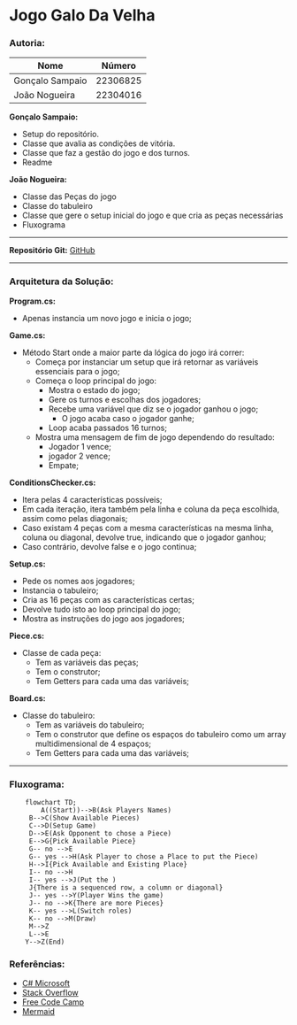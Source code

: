 # **Jogo Galo Da Velha**

### **Autoria:**

| Nome | Número |
| - | - |
| Gonçalo Sampaio | 22306825 |
| João Nogueira | 22304016 |

**Gonçalo Sampaio:**
 - Setup do repositório.
 - Classe que avalia as condições de vitória.
 - Classe que faz a gestão do jogo e dos turnos.
 - Readme
  
**João Nogueira:**
 - Classe das Peças do jogo
 - Classe do tabuleiro
 - Classe que gere o setup inicial do jogo e que cria as peças necessárias
 - Fluxograma
---

**Repositório Git:** [GitHub](https://github.com/Goncalo-Sampaio/GaloDaVelha.git)

---

### **Arquitetura da Solução:**
**Program.cs:**
- Apenas instancia um novo jogo e inicia o jogo;

**Game.cs:**
- Método Start onde a maior parte da lógica do jogo irá correr:
  - Começa por instanciar um setup que irá retornar as variáveis essenciais para o jogo;
  - Começa o loop principal do jogo:
    - Mostra o estado do jogo;
    - Gere os turnos e escolhas dos jogadores;
    - Recebe uma variável que diz se o jogador ganhou o jogo;
      - O jogo acaba caso o jogador ganhe;
    - Loop acaba passados 16 turnos;
  - Mostra uma mensagem de fim de jogo dependendo do resultado:
    - Jogador 1 vence;
    - jogador 2 vence;
    - Empate;


**ConditionsChecker.cs:**
- Itera pelas 4 características possíveis;
- Em cada iteração, itera também pela linha e coluna da peça escolhida, assim como pelas diagonais;
- Caso existam 4 peças com a mesma características na mesma linha, coluna ou diagonal, devolve true, indicando que o jogador ganhou;
- Caso contrário, devolve false e o jogo continua;

**Setup.cs:**
- Pede os nomes aos jogadores;
- Instancia o tabuleiro;
- Cria as 16 peças com as características certas;
- Devolve tudo isto ao loop principal do jogo;
- Mostra as instruções do jogo aos jogadores;

**Piece.cs:**
- Classe de cada peça:
  - Tem as variáveis das peças;
  - Tem o construtor;
  - Tem Getters para cada uma das variáveis;

**Board.cs:**
- Classe do tabuleiro:
  - Tem as variáveis do tabuleiro;
  - Tem o construtor que define os espaços do tabuleiro como um array multidimensional de 4 espaços;
  - Tem Getters para cada uma das variáveis;
---

### **Fluxograma:**

```mermaid
    flowchart TD;
        A((Start))-->B(Ask Players Names)
     B-->C(Show Available Pieces)
     C-->D(Setup Game)
     D-->E(Ask Opponent to chose a Piece)
     E-->G{Pick Available Piece}
     G-- no -->E
     G-- yes -->H(Ask Player to chose a Place to put the Piece)
     H-->I{Pick Available and Existing Place}
     I-- no -->H
     I-- yes -->J(Put the )
     J{There is a sequenced row, a column or diagonal}
     J-- yes -->Y(Player Wins the game)
     J-- no -->K{There are more Pieces}
     K-- yes -->L(Switch roles)
     K-- no -->M(Draw)
     M-->Z
     L-->E
    Y-->Z(End)

```
### **Referências:**
 - [C# Microsoft](https://learn.microsoft.com/pt-pt/dotnet/csharp/)
 - [Stack Overflow](https://stackoverflow.com/)
 - [Free Code Camp](https://www.freecodecamp.org/)
 - [Mermaid](https://mermaid.js.org/syntax/flowchart.html)